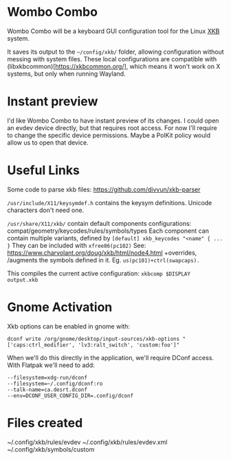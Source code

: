 # Wombo Combo

Wombo Combo will be a keyboard GUI configuration tool for the Linux
[XKB](https://www.x.org/wiki/XKB/) system.

It saves its output to the `~/config/xkb/` folder, allowing configuration
without messing with system files.
These local configurations are compatible with (libxkbcommon)[https://xkbcommon.org/],
which means it won't work on X systems, but only when running Wayland.

# Instant preview

I'd like Wombo Combo to have instant preview of its changes.
I could open an evdev device directly, but that requires root access.
For now I'll require to change the specific device permissions.
Maybe a PolKit policy would allow us to open that device.

# Useful Links

Some code to parse xkb files:
https://github.com/divvun/xkb-parser

`/usr/include/X11/keysymdef.h` contains the keysym definitions.
Unicode characters don't need one.

`/usr/share/X11/xkb/` contain default components configurations:
compat/geometry/keycodes/rules/symbols/types
Each component can contain multiple variants, defined by
`[default] xkb_keycodes "<name" { ... }`
They can be included with `xfree86(pc102)`
See: https://www.charvolant.org/doug/xkb/html/node4.html
+overrides, /augments the symbols defined in it.
Eg. `us(pc101)+ctrl(swapcaps).`

This compiles the current active configuration: `xkbcomp $DISPLAY output.xkb`


# Gnome Activation

Xkb options can be enabled in gnome with:

```
dconf write /org/gnome/desktop/input-sources/xkb-options "['caps:ctrl_modifier', 'lv3:ralt_switch', 'custom:foo']"
```

When we'll do this directly in the application, we'll require DConf access.
With Flatpak we'll need to add:

```
--filesystem=xdg-run/dconf
--filesystem=~/.config/dconf:ro
--talk-name=ca.desrt.dconf
--env=DCONF_USER_CONFIG_DIR=.config/dconf
```

# Files created

~/.config/xkb/rules/evdev
~/.config/xkb/rules/evdev.xml
~/.config/xkb/symbols/custom
